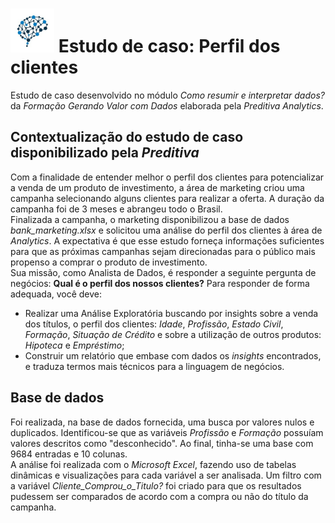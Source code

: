  # <img src="preditiva.jpeg" alt="Logo_preditiva" width="70" margin =  0>  Estudo de caso: Perfil dos clientes 

Estudo de caso desenvolvido no módulo *Como resumir e interpretar dados?* da *Formação Gerando Valor com Dados* elaborada pela *Preditiva Analytics*.  

## Contextualização do estudo de caso  disponibilizado pela *Preditiva*
Com a finalidade de entender melhor o perfil dos clientes para potencializar a venda de um produto de investimento, a área de marketing criou uma campanha selecionando alguns clientes para realizar a oferta. A duração da campanha foi de 3 meses e abrangeu todo o Brasil.  
Finalizada a campanha, o marketing disponibilizou a base de dados *bank_marketing.xlsx* e solicitou uma análise do perfil dos clientes à área de *Analytics*. A expectativa é que esse estudo forneça informações suficientes para que as próximas campanhas sejam direcionadas para o público mais propenso a comprar o produto de investimento.  
Sua missão, como Analista de Dados, é responder a seguinte pergunta de negócios: **Qual é o perfil dos nossos clientes?** Para responder de forma adequada, você deve:  
-	Realizar uma Análise Exploratória buscando por insights sobre a venda dos títulos, o perfil dos clientes: *Idade*, *Profissão*, *Estado Civil*, *Formação*, *Situação de Crédito* e sobre a utilização de outros produtos: *Hipoteca* e *Empréstimo*;
-	Construir um relatório que embase com dados os *insights* encontrados, e traduza termos mais técnicos para a linguagem de negócios.

## Base de dados

Foi realizada, na base de dados fornecida, uma busca por valores nulos e duplicados. Identificou-se que as variáveis *Profissão* e *Formação* possuíam valores descritos como "desconhecido". Ao final, tinha-se uma base com 9684 entradas e 10 colunas.  
A análise foi realizada com o *Microsoft Excel*, fazendo uso de tabelas dinâmicas e visualizações para cada variável a ser analisada. Um filtro com a variável *Cliente_Comprou_o_Titulo?* foi criado para que os resultados pudessem ser comparados de acordo com a compra ou não do título da campanha.  
